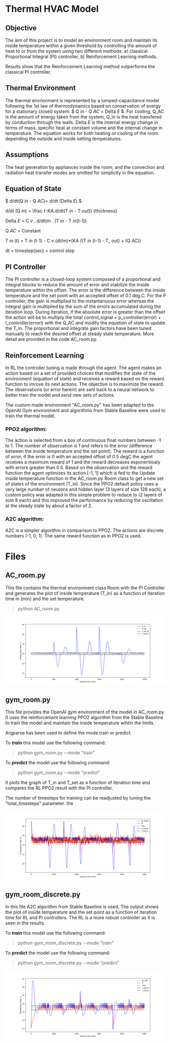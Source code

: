 # Thermal HVAC Model

## Objective
The aim of this project is to model an environment room and maintain its inside temperature within a given threshold by controlling the amount of heat to or from the system using two different methods: a) classical Proportional Integral (PI) controller, b) Reinforcement Learning methods.

Results show that the Reinforcement Learning method outperforms the classical PI controller.

## Thermal Environment 
The thermal envrionment is represented by a lumped-capacitance model following the 1st law of thermodynamics based on conservation of evergy for a stationary closed system: 
$ Q _in_ - Q _AC_ = Delta _E_ $. 
For cooling, Q_AC is the amount of energy taken from the system, Q_in is the heat transfered by conduction through the walls. Delta _E_ is the internal energy change in terms of mass, specific heat at constant volume and the internal change in temperature. The equation works for both heating or cooling of the room depending the outside and inside setting temperatures.

## Assumptions
The heat generation by appliances inside the room, and the convection and radiation heat transfer modes are omitted for simplicity in the equation.

## Equation of State

$ d/dt(Q _in_ - Q _AC_)= d/dt (Delta _E_) $.

d/dt (Q _in_) = \frac {-KA.d/dt(T _in_ - T _out_)} {thickness}

Delta _E_ = C _v_ . d/dt(m . (T _in_ - T _in_(t-1))

Q _AC_ = Constant

T _in_ (t) = T _in_ (t-1) - C _v_.(dt/m)*(KA ((T _in_ (t-1) - T_ out) + (Q _AC_))

dt = timestep(sec) = control step


## PI Controller

The PI controller is a closed-loop system composed of a proportional and integral blocks to reduce the amount of error and stabilize the inside temperature within the offset. The error is the difference between the inside temperature and the set point with an accepted offset of 0.1 deg.C. For the P controller, the gain is multiplied to the instantanuous error whereas the integral gain is multiplied by the sum of the errors accumulated during the iteration loop. During iteration, if the absolute error is greater than the offset the action will be to multiply the total control_signal = p_controller(error) + I_controller(errorI) with the Q_AC and modify the equation of state to update the T_in. The proportional and integrate gain factors have been tuned manually to reach the desired offset at steady state temperature.  More detail are provided in the code AC_room.py.

## Reinforcement Learning
In RL the controller tuning is made through the agent. The agent makes an action based on a set of provided choices that modifies the state of the environment (equation of state) and receives a reward based on the reward function to imrove its next actions. The objective is to maximize the reward. The observations (or error herein) are sent back to a neural network to better train the model and send new sets of actions.

The custom made environment "AC_room.py" has been adapted to the OpenAI Gym environment and algorithms from Stable Baseline were used to train the thermal model. 


### PPO2 algorithm:
The action is selected from a box of continuous float numbers between -1 to 1. The number of observation is 1 and refers to the error (difference between the inside temperature and the set point). The reward is a function of error, if the error is 0 with an accepted offset of 0.5 degC the agent receives a maximum reward of 1 and the reward decreases exponentioaly with errors greater than 0.5.
Based on the observation and the reward function the agent optimizes its action [-1, 1] which is fed to the Update inside temperature function in the AC_room.py Room class to get a new set of states of the environment (T_in).
Since the PPO2 default policy uses a very large number of neurons and hidden layer (3 layers of size 128 each), a custom policy was adapted in this simple problem to reduce to (2 layers of size 8 each) and this improved the performance by reducing the oscillation at the steady state by about a factor of 2. 

### A2C algorithm:
A2C is a simpler algorithm in comparison to PPO2. The actions are discrete numbers (-1, 0, 1). The same reward function as in PPO2 is used. 

# Files


## AC_room.py 
This file contains the thermal environment class Room with the PI Controller and generates the plot of inside temperature (T_in) as a function of iteration time in (min) and the set temperature.

> python AC_room.py

![](PI_Controller.png)

## gym_room.py

This file provides the OpenAI gym environment of the model in AC_room.py. It uses the reinforcement learning PPO2 algorithm from the Stable Baseline to train the model and maintain the inside temperature wihtin the limits.

Argparse has been used to define the mode train or predict: 

To **_train_** this model use the following command:

> python gym_room.py --mode "train"

To **_predict_** the model use the following command:

> python gym_room.py --mode "predict"

It plots the graph of T_in and T_set as a function of iteration time and compares the RL PPO2 result with the PI controller.

The number of timesteps for training can be readjusted by tuning the "total_timesteps" parameter. the 

![](RL_PPO2_vs_PI.png)

## gym_room_discrete.py

In this file A2C algorithm from Stable Baseline is used. The output shows the plot of inside temperature and the set point as a function of iteration time for RL and PI controllers.
The RL is a more robust controller as it is seen in the results.

To **_train_** this model use the following command:

> python gym_room_discrete.py --mode "train"

To **_predict_** the model use the following command:

> python gym_room_discrete.py --mode "predict"

![](RL_A2C_vs_PI.png)







